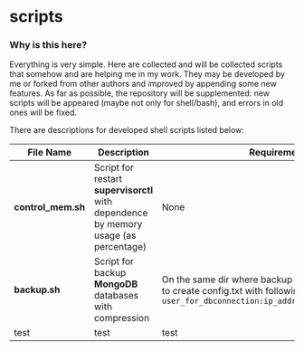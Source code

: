 # scripts

### Why is this here? ###

Everything is very simple. Here are collected and will be collected scripts that somehow and are helping me in my work. They may be developed by me or forked from other authors and improved by appending some new features.
As far as possible, the repository will be supplemented: new scripts will be appeared (maybe not only for shell/bash), and errors in old ones will be fixed.


There are descriptions for developed shell scripts listed below:


File Name  | Description                    | Requirements                    | Notes
----------------|--------------------------------------|----------------------|----------------------
**control_mem.sh**       | Script for restart **supervisorctl** with dependence by memory usage (as percentage) | None | You may modify this script by changing the main command `/usr/bin/supervisorctl restart all` on your own command 
**backup.sh**       |  Script for backup **MongoDB** databases with compression | On the same dir where backup script located you need to create config.txt with following syntax: `user_for_dbconnection:ip_address:port:database_name` | You may modify this script for another DB
test   | test | test | test

### 
